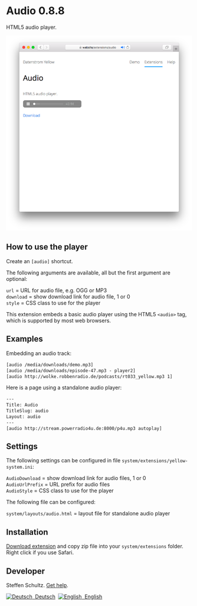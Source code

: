 Audio 0.8.8
===========
HTML5 audio player.

<p align="center"><img src="audio-screenshot.png?raw=true" alt="Screenshot"></p>

## How to use the player

Create an `[audio]` shortcut.
 
The following arguments are available, all but the first argument are optional:

`url` = URL for audio file, e.g. OGG or MP3  
`download` = show download link for audio file, 1 or 0  
`style` = CSS class to use for the player 

This extension embeds a basic audio player using the HTML5 `<audio>` tag, which is supported by most web browsers. 

## Examples

Embedding an audio track:

    [audio /media/downloads/demo.mp3]
    [audio /media/downloads/episode-47.mp3 - player2]
    [audio http://wolke.robbenradio.de/podcasts/rt033_yellow.mp3 1]

Here is a page using a standalone audio player:

```
---
Title: Audio
TitleSlug: audio
Layout: audio
---
[audio http://stream.powerradio4u.de:8000/p4u.mp3 autoplay]
```

## Settings

The following settings can be configured in file `system/extensions/yellow-system.ini`: 

`AudioDownload` = show download link for audio files, 1 or 0  
`AudioUrlPrefix` = URL prefix for audio files  
`AudioStyle` = CSS class to use for the player  

The following file can be configured:

`system/layouts/audio.html` = layout file for standalone audio player  

## Installation

[Download extension](https://github.com/datenstrom/yellow-extensions/raw/master/zip/audio.zip) and copy zip file into your `system/extensions` folder. Right click if you use Safari.

## Developer

Steffen Schultz. [Get help](https://github.com/schulle4u/yellow-extensions-schulle4u/issues).

<p>
<a href="README-de.md"><img src="https://raw.githubusercontent.com/datenstrom/yellow-extensions/master/source/help/language-de.png" width="15" height="15" alt="Deutsch">&nbsp; Deutsch</a>&nbsp;
<a href="README.md"><img src="https://raw.githubusercontent.com/datenstrom/yellow-extensions/master/source/help/language-en.png" width="15" height="15" alt="English">&nbsp; English</a>&nbsp;
</p>
